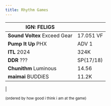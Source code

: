 ```yaml
---
title: Rhythm Games
---
```


| IGN: FELIGS                          |      |
|------------------------------|-----------|
| **Sound Voltex** Exceed Gear     | 17.051 VF   |
| **Pump It Up** PHX               | ADV 1 |
| **ITL** 2024 | 324K  |
| **DDR** ???               | SP(17/18)       |
| **Chunithm** Luminous               | 14.56       |
| **maimai** BUDDiES               | 11.2K       |
|

<small>(ordered by how good i think i am at the game)</small>

